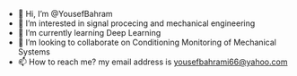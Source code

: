 - 👋 Hi, I’m @YousefBahram
- 👀 I’m interested in signal procecing and mechanical engineering
- 🌱 I’m currently learning Deep Learning 
- 💞️ I’m looking to collaborate on Conditioning Monitoring of Mechanical Systems
- 📫 How to reach me? my email address is yousefbahrami66@yahoo.com

<!---
YousefBahram/YousefBahram is a ✨ special ✨ repository because its `README.md` (this file) appears on your GitHub profile.
You can click the Preview link to take a look at your changes.
--->
